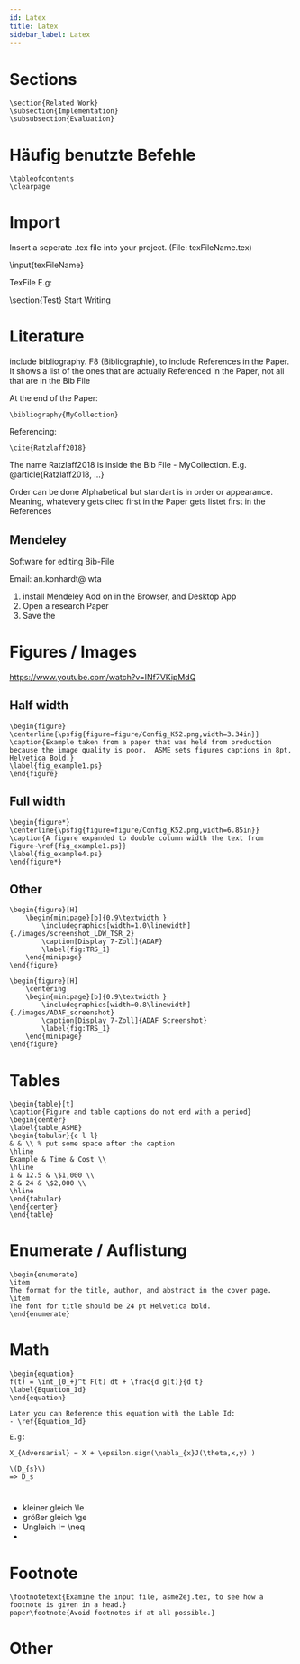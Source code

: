 ```yaml
---
id: Latex
title: Latex
sidebar_label: Latex
---
```


# Sections

    \section{Related Work}
    \subsection{Implementation}
    \subsubsection{Evaluation}

# Häufig benutzte Befehle

    \tableofcontents
    \clearpage

# Import

Insert a seperate .tex file into your project. (File: texFileName.tex)

\input{texFileName}

TexFile E.g:

\section{Test}
Start Writing
	
# Literature

include bibliography. F8 (Bibliographie), to include References in the Paper.
It shows a list of the ones that are actually Referenced in the Paper, not all that are in the Bib File

At the end of the Paper:

    \bibliography{MyCollection}

Referencing:

	\cite{Ratzlaff2018}
	
The name Ratzlaff2018 is inside the Bib File - MyCollection.
E.g. @article{Ratzlaff2018, ...}

Order can be done Alphabetical but standart is in order or appearance. Meaning, whatevery gets cited first in the Paper gets listet first in the References

## Mendeley

Software for editing Bib-File

Email:
an.konhardt@
wta

1. install Mendeley Add on in the Browser, and Desktop App
2. Open a research Paper
3. Save the 

# Figures / Images

https://www.youtube.com/watch?v=INf7VKipMdQ

## Half width

    \begin{figure} 
    \centerline{\psfig{figure=figure/Config_K52.png,width=3.34in}}
    \caption{Example taken from a paper that was held from production because the image quality is poor.  ASME sets figures captions in 8pt, Helvetica Bold.}
    \label{fig_example1.ps}
    \end{figure}

## Full width

    \begin{figure*} 
    \centerline{\psfig{figure=figure/Config_K52.png,width=6.85in}}
    \caption{A figure expanded to double column width the text from Figure~\ref{fig_example1.ps}}
    \label{fig_example4.ps}
    \end{figure*}

## Other

	\begin{figure}[H]
		\begin{minipage}[b]{0.9\textwidth }
			\includegraphics[width=1.0\linewidth]{./images/screenshot_LDW_TSR_2}
			\caption[Display 7-Zoll]{ADAF}
			\label{fig:TRS_1}
		\end{minipage}
	\end{figure}

	\begin{figure}[H]
		\centering
		\begin{minipage}[b]{0.9\textwidth }
			\includegraphics[width=0.8\linewidth]{./images/ADAF_screenshot}
			\caption[Display 7-Zoll]{ADAF Screenshot}
			\label{fig:TRS_1}
		\end{minipage}
	\end{figure}

# Tables

    \begin{table}[t]
    \caption{Figure and table captions do not end with a period}
    \begin{center}
    \label{table_ASME}
    \begin{tabular}{c l l}
    & & \\ % put some space after the caption
    \hline
    Example & Time & Cost \\
    \hline
    1 & 12.5 & \$1,000 \\
    2 & 24 & \$2,000 \\
    \hline
    \end{tabular}
    \end{center}
    \end{table}

# Enumerate / Auflistung

	\begin{enumerate}
	\item
	The format for the title, author, and abstract in the cover page.
	\item
	The font for title should be 24 pt Helvetica bold.
	\end{enumerate}
	
# Math

    \begin{equation}
    f(t) = \int_{0_+}^t F(t) dt + \frac{d g(t)}{d t}
    \label{Equation_Id}
    \end{equation}
	
	Later you can Reference this equation with the Lable Id:
	- \ref{Equation_Id}
	
	E.g:
	
	X_{Adversarial} = X + \epsilon.sign(\nabla_{x}J(\theta,x,y) )

    \(D_{s}\)
    => D_s

# 

- kleiner gleich
    \le
- größer gleich
    \ge
- Ungleich !=
    \neq
- 


	
# Footnote

	\footnotetext{Examine the input file, asme2ej.tex, to see how a footnote is given in a head.}
	paper\footnote{Avoid footnotes if at all possible.}
	
# Other

